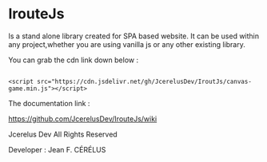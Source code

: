 # IrouteJs
Is a stand alone library created for SPA based website.
It can be used within any project,whether you are using vanilla js or any other existing library.


You can grab the cdn link down below :
<pre><code>
&lt;script src="https://cdn.jsdelivr.net/gh/JcerelusDev/IroutJs/canvas-game.min.js"&gt;&lt;/script&gt;
</code></pre>
The documentation link :

https://github.com/JcerelusDev/IrouteJs/wiki



Jcerelus Dev All Rights Reserved 

Developer : Jean F. CÉRÉLUS

